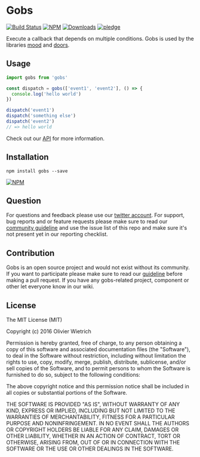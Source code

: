 # Gobs

[![Build Status](https://travis-ci.org/bredele/gobs.svg?branch=master)](https://travis-ci.org/bredele/gobs)
[![NPM](https://img.shields.io/npm/v/gobs.svg)](https://www.npmjs.com/package/gobs)
[![Downloads](https://img.shields.io/npm/dm/gobs.svg)](http://npm-stat.com/charts.html?package=gobs)
[![pledge](https://bredele.github.io/contributing-guide/community-pledge.svg)](https://github.com/bredele/contributing-guide/blob/master/guidelines.md)

Execute a callback that depends on multiple conditions. Gobs is used by the libraries [mood](http://github.com/bredele/mood) and [doors](http://github.com/bredele/doors).

## Usage

```js
import gobs from 'gobs'

const dispatch = gobs(['event1', 'event2'], () => {
  console.log('hello world')
})

dispatch('event1')
dispatch('something else')
dispatch('event2')
// => hello world
```

Check out our [API](/test) for more information.

## Installation

```shell
npm install gobs --save
```

[![NPM](https://nodei.co/npm/gobs.png)](https://nodei.co/npm/gobs/)


## Question

For questions and feedback please use our [twitter account](https://twitter.com/bredeleca). For support, bug reports and or feature requests please make sure to read our
<a href="https://github.com/bredele/contributing-guide/blob/master/guidelines.md" target="_blank">community guideline</a> and use the issue list of this repo and make sure it's not present yet in our reporting checklist.

## Contribution

Gobs is an open source project and would not exist without its community. If you want to participate please make sure to read our <a href="https://github.com/bredele/contributing-guide/blob/master/guidelines.md" target="_blank">guideline</a> before making a pull request. If you have any gobs-related project, component or other let everyone know in our wiki.

## License

The MIT License (MIT)

Copyright (c) 2016 Olivier Wietrich

Permission is hereby granted, free of charge, to any person obtaining a copy
of this software and associated documentation files (the "Software"), to deal
in the Software without restriction, including without limitation the rights
to use, copy, modify, merge, publish, distribute, sublicense, and/or sell
copies of the Software, and to permit persons to whom the Software is
furnished to do so, subject to the following conditions:

The above copyright notice and this permission notice shall be included in all
copies or substantial portions of the Software.

THE SOFTWARE IS PROVIDED "AS IS", WITHOUT WARRANTY OF ANY KIND, EXPRESS OR
IMPLIED, INCLUDING BUT NOT LIMITED TO THE WARRANTIES OF MERCHANTABILITY,
FITNESS FOR A PARTICULAR PURPOSE AND NONINFRINGEMENT. IN NO EVENT SHALL THE
AUTHORS OR COPYRIGHT HOLDERS BE LIABLE FOR ANY CLAIM, DAMAGES OR OTHER
LIABILITY, WHETHER IN AN ACTION OF CONTRACT, TORT OR OTHERWISE, ARISING FROM,
OUT OF OR IN CONNECTION WITH THE SOFTWARE OR THE USE OR OTHER DEALINGS IN THE
SOFTWARE.
